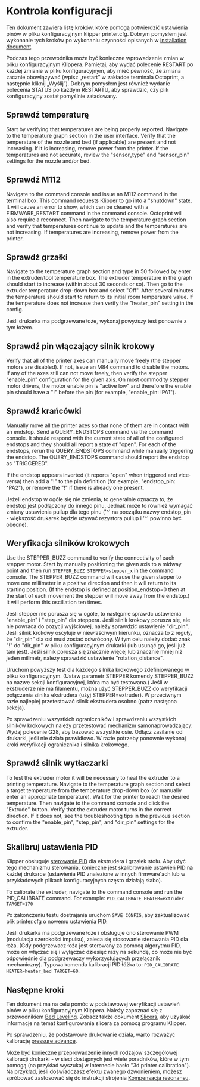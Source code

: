 # Kontrola konfiguracji

Ten dokument zawiera listę kroków, które pomogą potwierdzić ustawienia pinów w pliku konfiguracyjnym klipper printer.cfg. Dobrym pomysłem jest wykonanie tych kroków po wykonaniu czynności opisanych w [installation document](Installation.md).

Podczas tego przewodnika może być konieczne wprowadzenie zmian w pliku konfiguracyjnym Klippera. Pamiętaj, aby wydać polecenie RESTART po każdej zmianie w pliku konfiguracyjnym, aby mieć pewność, że zmiana zacznie obowiązywać (wpisz „restart” w zakładce terminala Octoprint, a następnie kliknij „Wyślij”). Dobrym pomysłem jest również wydanie polecenia STATUS po każdym RESTARTU, aby sprawdzić, czy plik konfiguracyjny został pomyślnie załadowany.

## Sprawdź temperaturę

Start by verifying that temperatures are being properly reported. Navigate to the temperature graph section in the user interface. Verify that the temperature of the nozzle and bed (if applicable) are present and not increasing. If it is increasing, remove power from the printer. If the temperatures are not accurate, review the "sensor_type" and "sensor_pin" settings for the nozzle and/or bed.

## Sprawdź M112

Navigate to the command console and issue an M112 command in the terminal box. This command requests Klipper to go into a "shutdown" state. It will cause an error to show, which can be cleared with a FIRMWARE_RESTART command in the command console. Octoprint will also require a reconnect. Then navigate to the temperature graph section and verify that temperatures continue to update and the temperatures are not increasing. If temperatures are increasing, remove power from the printer.

## Sprawdź grzałki

Navigate to the temperature graph section and type in 50 followed by enter in the extruder/tool temperature box. The extruder temperature in the graph should start to increase (within about 30 seconds or so). Then go to the extruder temperature drop-down box and select "Off". After several minutes the temperature should start to return to its initial room temperature value. If the temperature does not increase then verify the "heater_pin" setting in the config.

Jeśli drukarka ma podgrzewane łoże, wykonaj powyższy test ponownie z tym łożem.

## Sprawdź pin włączający silnik krokowy

Verify that all of the printer axes can manually move freely (the stepper motors are disabled). If not, issue an M84 command to disable the motors. If any of the axes still can not move freely, then verify the stepper "enable_pin" configuration for the given axis. On most commodity stepper motor drivers, the motor enable pin is "active low" and therefore the enable pin should have a "!" before the pin (for example, "enable_pin: !PA1").

## Sprawdź krańcówki

Manually move all the printer axes so that none of them are in contact with an endstop. Send a QUERY_ENDSTOPS command via the command console. It should respond with the current state of all of the configured endstops and they should all report a state of "open". For each of the endstops, rerun the QUERY_ENDSTOPS command while manually triggering the endstop. The QUERY_ENDSTOPS command should report the endstop as "TRIGGERED".

If the endstop appears inverted (it reports "open" when triggered and vice-versa) then add a "!" to the pin definition (for example, "endstop_pin: ^PA2"), or remove the "!" if there is already one present.

Jeżeli endstop w ogóle się nie zmienia, to generalnie oznacza to, że endstop jest podłączony do innego pinu. Jednak może to również wymagać zmiany ustawienia pullup dla tego pinu ('^' na początku nazwy endstop_pin - większość drukarek będzie używać rezystora pullup i '^' powinno być obecne).

## Weryfikacja silników krokowych

Use the STEPPER_BUZZ command to verify the connectivity of each stepper motor. Start by manually positioning the given axis to a midway point and then run `STEPPER_BUZZ STEPPER=stepper_x` in the command console. The STEPPER_BUZZ command will cause the given stepper to move one millimeter in a positive direction and then it will return to its starting position. (If the endstop is defined at position_endstop=0 then at the start of each movement the stepper will move away from the endstop.) It will perform this oscillation ten times.

Jeśli stepper nie porusza się w ogóle, to następnie sprawdc ustawienia "enable_pin" i "step_pin" dla steppera. Jeśli silnik krokowy porusza się, ale nie powraca do pozycji wyjściowej, należy sprawdzić ustawienie "dir_pin". Jeśli silnik krokowy oscyluje w niewłaściwym kierunku, oznacza to z reguły, że "dir_pin" dla osi musi zostać odwrócony. W tym celu należy dodać znak "!" do "dir_pin" w pliku konfiguracyjnym drukarki (lub usunąć go, jeśli już tam jest). Jeśli silnik porusza się znacznie więcej lub znacznie mniej niż jeden milimetr, należy sprawdzić ustawienie "rotation_distance".

Uruchom powyższy test dla każdego silnika krokowego zdefiniowanego w pliku konfiguracyjnym. (Ustaw parametr STEPPER komendy STEPPER_BUZZ na nazwę sekcji konfiguracyjnej, która ma być testowana.) Jeśli w ekstruderze nie ma filamentu, można użyć STEPPER_BUZZ do weryfikacji połączenia silnika ekstrudera (użyj STEPPER=extruder). W przeciwnym razie najlepiej przetestować silnik ekstrudera osobno (patrz następna sekcja).

Po sprawdzeniu wszystkich ograniczników i sprawdzeniu wszystkich silników krokowych należy przetestować mechanizm samonaprowadzający. Wydaj polecenie G28, aby bazować wszystkie osie. Odłącz zasilanie od drukarki, jeśli nie działa prawidłowo. W razie potrzeby ponownie wykonaj kroki weryfikacji ogranicznika i silnika krokowego.

## Sprawdź silnik wytłaczarki

To test the extruder motor it will be necessary to heat the extruder to a printing temperature. Navigate to the temperature graph section and select a target temperature from the temperature drop-down box (or manually enter an appropriate temperature). Wait for the printer to reach the desired temperature. Then navigate to the command console and click the "Extrude" button. Verify that the extruder motor turns in the correct direction. If it does not, see the troubleshooting tips in the previous section to confirm the "enable_pin", "step_pin", and "dir_pin" settings for the extruder.

## Skalibruj ustawienia PID

Klipper obsługuje [sterowanie PID](https://en.wikipedia.org/wiki/PID_controller) dla ekstrudera i grzałek stołu. Aby użyć tego mechanizmu sterowania, konieczne jest skalibrowanie ustawień PID na każdej drukarce (ustawienia PID znalezione w innych firmware'ach lub w przykładowych plikach konfiguracyjnych często działają słabo).

To calibrate the extruder, navigate to the command console and run the PID_CALIBRATE command. For example: `PID_CALIBRATE HEATER=extruder TARGET=170`

Po zakończeniu testu dostrajania uruchom `SAVE_CONFIG`, aby zaktualizować plik printer.cfg o nowemu ustawienia PID.

Jeśli drukarka ma podgrzewane łoże i obsługuje ono sterowanie PWM (modulacja szerokości impulsu), zaleca się stosowanie sterowania PID dla łoża. (Gdy podgrzewacz łoża jest sterowany za pomocą algorytmu PID, może on włączać się i wyłączać dziesięć razy na sekundę, co może nie być odpowiednie dla podgrzewaczy wykorzystujących przełącznik mechaniczny). Typowa komenda kalibracji PID łóżka to: `PID_CALIBRATE HEATER=heater_bed TARGET=60`.

## Następne kroki

Ten dokument ma na celu pomóc w podstawowej weryfikacji ustawień pinów w pliku konfiguracyjnym Klippera. Należy zapoznać się z przewodnikiem [Bed Leveling](Bed_Level.md). Zobacz także dokument [Slicers](Slicers.md), aby uzyskać informacje na temat konfigurowania slicera za pomocą programu Klipper.

Po sprawdzeniu, że podstawowe drukowanie działa, warto rozważyć kalibrację [pressure advance](Pressure_Advance.md).

Może być konieczne przeprowadzenie innych rodzajów szczegółowej kalibracji drukarki - w sieci dostępnych jest wiele poradników, które w tym pomogą (na przykład wyszukaj w Internecie hasło "3d printer calibration"). Na przykład, jeśli doświadczasz efektu zwanego dzwonieniem, możesz spróbować zastosować się do instrukcji strojenia [Kompensacja rezonansu](Resonance_Compensation.md).
